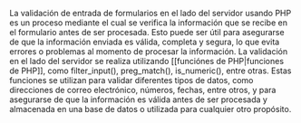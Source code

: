La validación de entrada de formularios en el lado del servidor usando PHP es un proceso mediante el cual se verifica la información que se recibe en el formulario antes de ser procesada.
Esto puede ser útil para asegurarse de que la información enviada es válida, completa y segura, lo que evita errores o problemas al momento de procesar la información.
La validación en el lado del servidor se realiza utilizando [[funciónes de PHP|funciones de PHP]], como filter_input(), preg_match(), is_numeric(), entre otras. Estas funciones se utilizan para validar diferentes tipos de datos, como direcciones de correo electrónico, números, fechas, entre otros, y para asegurarse de que la información es válida antes de ser procesada y almacenada en una base de datos o utilizada para cualquier otro propósito.



